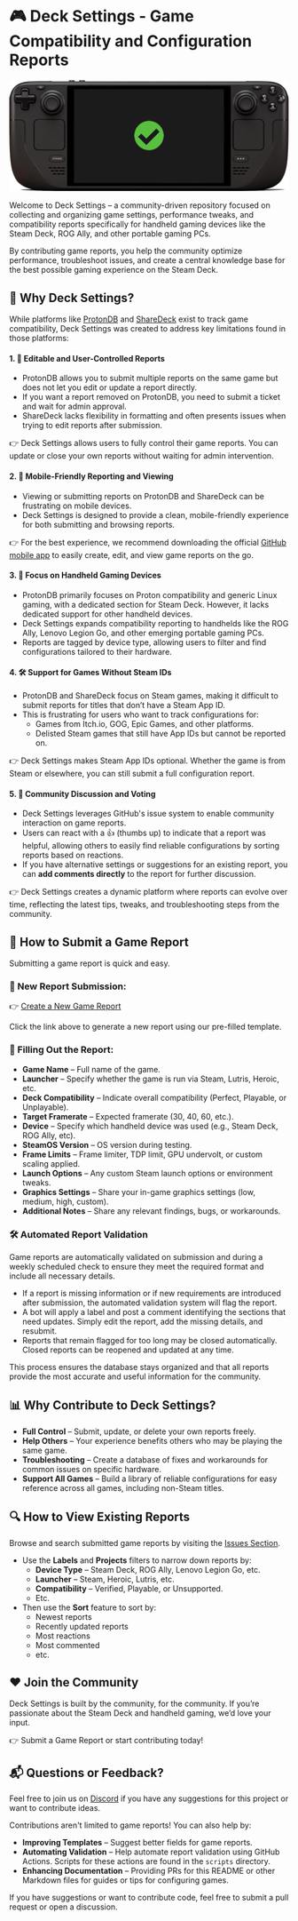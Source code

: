 # 🎮 Deck Settings - Game Compatibility and Configuration Reports

![DeckVerified](./docs/images/DeckVerified.png)

Welcome to Deck Settings – a community-driven repository focused on collecting and organizing game settings, performance tweaks, and compatibility reports specifically for handheld gaming devices like the Steam Deck, ROG Ally, and other portable gaming PCs.

By contributing game reports, you help the community optimize performance, troubleshoot issues, and create a central knowledge base for the best possible gaming experience on the Steam Deck.

## 🚀 Why Deck Settings?

While platforms like [ProtonDB](https://www.protondb.com/) and [ShareDeck](https://sharedeck.games/) exist to track game compatibility, Deck Settings was created to address key limitations found in those platforms:

#### 1. 🔄 Editable and User-Controlled Reports

- ProtonDB allows you to submit multiple reports on the same game but does not let you edit or update a report directly.
- If you want a report removed on ProtonDB, you need to submit a ticket and wait for admin approval.
- ShareDeck lacks flexibility in formatting and often presents issues when trying to edit reports after submission.

👉 Deck Settings allows users to fully control their game reports. You can update or close your own reports without waiting for admin intervention.

#### 2. 📱 Mobile-Friendly Reporting and Viewing

- Viewing or submitting reports on ProtonDB and ShareDeck can be frustrating on mobile devices.
- Deck Settings is designed to provide a clean, mobile-friendly experience for both submitting and browsing reports.

👉 For the best experience, we recommend downloading the official [GitHub mobile app](https://github.com/mobile) to easily create, edit, and view game reports on the go.

#### 3. 🎯 Focus on Handheld Gaming Devices

- ProtonDB primarily focuses on Proton compatibility and generic Linux gaming, with a dedicated section for Steam Deck. However, it lacks dedicated support for other handheld devices.
- Deck Settings expands compatibility reporting to handhelds like the ROG Ally, Lenovo Legion Go, and other emerging portable gaming PCs.
- Reports are tagged by device type, allowing users to filter and find configurations tailored to their hardware.

#### 4. 🛠️ Support for Games Without Steam IDs

- ProtonDB and ShareDeck focus on Steam games, making it difficult to submit reports for titles that don’t have a Steam App ID.
- This is frustrating for users who want to track configurations for:
  - Games from Itch.io, GOG, Epic Games, and other platforms.
  - Delisted Steam games that still have App IDs but cannot be reported on.

👉 Deck Settings makes Steam App IDs optional. Whether the game is from Steam or elsewhere, you can still submit a full configuration report.

#### 5. 💬 Community Discussion and Voting

- Deck Settings leverages GitHub's issue system to enable community interaction on game reports.
- Users can react with a 👍 (thumbs up) to indicate that a report was helpful, allowing others to easily find reliable configurations by sorting reports based on reactions.
- If you have alternative settings or suggestions for an existing report, you can **add comments directly** to the report for further discussion.

👉 Deck Settings creates a dynamic platform where reports can evolve over time, reflecting the latest tips, tweaks, and troubleshooting steps from the community.

## 📝 How to Submit a Game Report

Submitting a game report is quick and easy.

### 📄 New Report Submission:

👉 [Create a New Game Report](https://github.com/DeckSettings/deck-settings-db/issues/new?assignees=&labels=&projects=&template=GAME-REPORT.yml&title=%28Placeholder+-+The+title+will+be+automatically+filled+in%29+%3CFULL+GAME+NAME%3E+-+%5B%3CCOMPATIBILITY%3E+-+%3CEXPECTED+FRAMERATE%3E%5D)

Click the link above to generate a new report using our pre-filled template.

### 🔧 Filling Out the Report:

- **Game Name** – Full name of the game.
- **Launcher** – Specify whether the game is run via Steam, Lutris, Heroic, etc.
- **Deck Compatibility** – Indicate overall compatibility (Perfect, Playable, or Unplayable).
- **Target Framerate** – Expected framerate (30, 40, 60, etc.).
- **Device** – Specify which handheld device was used (e.g., Steam Deck, ROG Ally, etc).
- **SteamOS Version** – OS version during testing.
- **Frame Limits** – Frame limiter, TDP limit, GPU undervolt, or custom scaling applied.
- **Launch Options** – Any custom Steam launch options or environment tweaks.
- **Graphics Settings** – Share your in-game graphics settings (low, medium, high, custom).
- **Additional Notes** – Share any relevant findings, bugs, or workarounds.

### 🛠️ Automated Report Validation

Game reports are automatically validated on submission and during a weekly scheduled check to ensure they meet the required format and include all necessary details.

- If a report is missing information or if new requirements are introduced after submission, the automated validation system will flag the report.
- A bot will apply a label and post a comment identifying the sections that need updates. Simply edit the report, add the missing details, and resubmit.
- Reports that remain flagged for too long may be closed automatically. Closed reports can be reopened and updated at any time.

This process ensures the database stays organized and that all reports provide the most accurate and useful information for the community.

## 📊 Why Contribute to Deck Settings?

- **Full Control** – Submit, update, or delete your own reports freely.
- **Help Others** – Your experience benefits others who may be playing the same game.
- **Troubleshooting** – Create a database of fixes and workarounds for common issues on specific hardware.
- **Support All Games** – Build a library of reliable configurations for easy reference across all games, including non-Steam titles.

## 🔍 How to View Existing Reports

Browse and search submitted game reports by visiting the [Issues Section](https://github.com/DeckSettings/deck-settings-db/issues).

- Use the **Labels** and **Projects** filters to narrow down reports by:
  - **Device Type** – Steam Deck, ROG Ally, Lenovo Legion Go, etc.
  - **Launcher** – Steam, Heroic, Lutris, etc.
  - **Compatibility** – Verified, Playable, or Unsupported.
  - Etc.
- Then use the **Sort** feature to sort by:
  - Newest reports
  - Recently updated reports
  - Most reactions
  - Most commented
  - etc.

## ❤️ Join the Community

Deck Settings is built by the community, for the community. If you’re passionate about the Steam Deck and handheld gaming, we’d love your input.

👉 Submit a Game Report or start contributing today!

## 📬 Questions or Feedback?

Feel free to join us on [Discord](https://streamingtech.co.nz/discord) if you have any suggestions for this project or want to contribute ideas.

Contributions aren't limited to game reports! You can also help by:

- **Improving Templates** – Suggest better fields for game reports.
- **Automating Validation** – Help automate report validation using GitHub Actions. Scripts for these actions are found in the `scripts` directory.
- **Enhancing Documentation** – Providing PRs for this README or other Markdown files for guides or tips for configuring games.

If you have suggestions or want to contribute code, feel free to submit a pull request or open a discussion.
